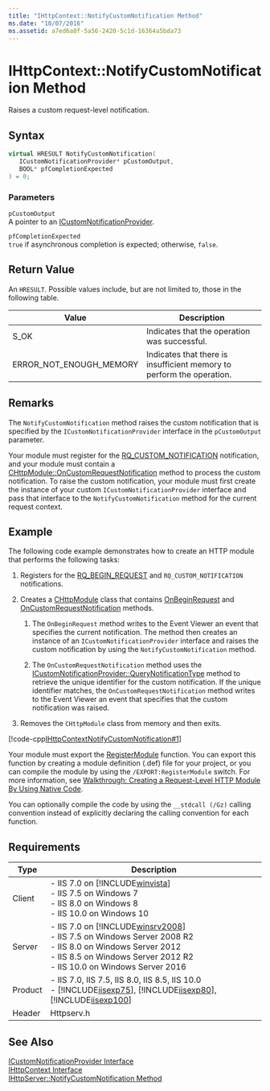 ```yaml
---
title: "IHttpContext::NotifyCustomNotification Method"
ms.date: "10/07/2016"
ms.assetid: a7ed6a0f-5a56-2420-5c1d-16364a5bda73
---
```

# IHttpContext::NotifyCustomNotification Method

Raises a custom request-level notification.  
  
## Syntax  
  
```cpp  
virtual HRESULT NotifyCustomNotification(  
   ICustomNotificationProvider* pCustomOutput,  
   BOOL* pfCompletionExpected  
) = 0;  
```  
  
### Parameters  

 `pCustomOutput`  
 A pointer to an [ICustomNotificationProvider](../../web-development-reference/native-code-api-reference/icustomnotificationprovider-interface.md).  
  
 `pfCompletionExpected`  
 `true` if asynchronous completion is expected; otherwise, `false`.  
  
## Return Value  

 An `HRESULT`. Possible values include, but are not limited to, those in the following table.  
  
|Value|Description|  
|-----------|-----------------|  
|S_OK|Indicates that the operation was successful.|  
|ERROR_NOT_ENOUGH_MEMORY|Indicates that there is insufficient memory to perform the operation.|  
  
## Remarks  

 The `NotifyCustomNotification` method raises the custom notification that is specified by the `ICustomNotificationProvider` interface in the `pCustomOutput` parameter.  
  
 Your module must register for the [RQ_CUSTOM_NOTIFICATION](../../web-development-reference/native-code-api-reference/request-processing-constants.md) notification, and your module must contain a [CHttpModule::OnCustomRequestNotification](../../web-development-reference/native-code-api-reference/chttpmodule-oncustomrequestnotification-method.md) method to process the custom notification. To raise the custom notification, your module must first create the instance of your custom `ICustomNotificationProvider` interface and pass that interface to the `NotifyCustomNotification` method for the current request context.  
  
## Example  

 The following code example demonstrates how to create an HTTP module that performs the following tasks:  
  
1. Registers for the [RQ_BEGIN_REQUEST](../../web-development-reference/native-code-api-reference/request-processing-constants.md) and `RQ_CUSTOM_NOTIFICATION` notifications.  
  
2. Creates a [CHttpModule](../../web-development-reference/native-code-api-reference/chttpmodule-class.md) class that contains [OnBeginRequest](../../web-development-reference/native-code-api-reference/chttpmodule-onbeginrequest-method.md) and [OnCustomRequestNotification](../../web-development-reference/native-code-api-reference/chttpmodule-oncustomrequestnotification-method.md) methods.  
  
    1. The `OnBeginRequest` method writes to the Event Viewer an event that specifies the current notification. The method then creates an instance of an `ICustomNotificationProvider` interface and raises the custom notification by using the `NotifyCustomNotification` method.  
  
    2. The `OnCustomRequestNotification` method uses the [ICustomNotificationProvider::QueryNotificationType](../../web-development-reference/native-code-api-reference/icustomnotificationprovider-querynotificationtype-method.md) method to retrieve the unique identifier for the custom notification. If the unique identifier matches, the `OnCustomRequestNotification` method writes to the Event Viewer an event that specifies that the custom notification was raised.  
  
3. Removes the `CHttpModule` class from memory and then exits.  
  
 [!code-cpp[IHttpContextNotifyCustomNotification#1](../../../samples/snippets/cpp/VS_Snippets_IIS/IIS7/IHttpContextNotifyCustomNotification/cpp/IHttpContextNotifyCustomNotification.cpp#1)]  
  
 Your module must export the [RegisterModule](../../web-development-reference/native-code-api-reference/pfn-registermodule-function.md) function. You can export this function by creating a module definition (.def) file for your project, or you can compile the module by using the `/EXPORT:RegisterModule` switch. For more information, see [Walkthrough: Creating a Request-Level HTTP Module By Using Native Code](../../web-development-reference/native-code-development-overview/walkthrough-creating-a-request-level-http-module-by-using-native-code.md).  
  
 You can optionally compile the code by using the `__stdcall (/Gz)` calling convention instead of explicitly declaring the calling convention for each function.  
  
## Requirements  
  
|Type|Description|  
|----------|-----------------|  
|Client|-   IIS 7.0 on [!INCLUDE[winvista](../../wmi-provider/includes/winvista-md.md)]<br />-   IIS 7.5 on Windows 7<br />-   IIS 8.0 on Windows 8<br />-   IIS 10.0 on Windows 10|  
|Server|-   IIS 7.0 on [!INCLUDE[winsrv2008](../../wmi-provider/includes/winsrv2008-md.md)]<br />-   IIS 7.5 on Windows Server 2008 R2<br />-   IIS 8.0 on Windows Server 2012<br />-   IIS 8.5 on Windows Server 2012 R2<br />-   IIS 10.0 on Windows Server 2016|  
|Product|-   IIS 7.0, IIS 7.5, IIS 8.0, IIS 8.5, IIS 10.0<br />-   [!INCLUDE[iisexp75](../../web-development-reference/native-code-api-reference/includes/iisexp75-md.md)], [!INCLUDE[iisexp80](../../web-development-reference/native-code-api-reference/includes/iisexp80-md.md)], [!INCLUDE[iisexp100](../../web-development-reference/native-code-api-reference/includes/iisexp100-md.md)]|  
|Header|Httpserv.h|  
  
## See Also  

 [ICustomNotificationProvider Interface](../../web-development-reference/native-code-api-reference/icustomnotificationprovider-interface.md)   
 [IHttpContext Interface](../../web-development-reference/native-code-api-reference/ihttpcontext-interface.md)   
 [IHttpServer::NotifyCustomNotification Method](../../web-development-reference/native-code-api-reference/ihttpserver-notifycustomnotification-method.md)
